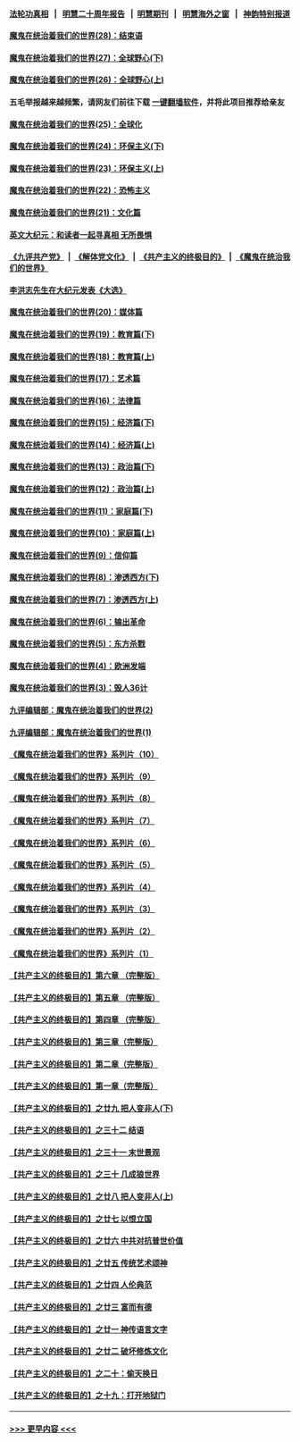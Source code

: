 #### [法轮功真相](https://github.com/gfw-breaker/truth/blob/master/README.md?t=0) &nbsp;&nbsp;|&nbsp;&nbsp; [明慧二十周年报告](https://github.com/gfw-breaker/mh-reports/blob/master/README.md?t=0) &nbsp;&nbsp;|&nbsp;&nbsp;[明慧期刊](https://github.com/gfw-breaker/mh-qikan) &nbsp;&nbsp;|&nbsp;&nbsp; [明慧海外之窗](https://github.com/gfw-breaker/mh-news/blob/master/README.md?t=0) &nbsp;&nbsp;|&nbsp;&nbsp; [神韵特别报道](https://github.com/gfw-breaker/mh-news/blob/master/shenyun.md?t=0)
#### [魔鬼在统治着我们的世界(28)：结束语](../pages/nsc422/n10936246.md?t=06191302) 
#### [魔鬼在统治着我们的世界(27)：全球野心(下)](../pages/nsc422/n10928319.md?t=06191302) 
#### [魔鬼在统治着我们的世界(26)：全球野心(上)](../pages/nsc422/n10900318.md?t=06191302) 
#### 五毛举报越来越频繁，请网友们前往下载 [一键翻墙软件](https://github.com/gfw-breaker/ssr-accounts)，并将此项目推荐给亲友
#### [魔鬼在统治着我们的世界(25)：全球化](../pages/nsc422/n10788205.md?t=06191302) 
#### [魔鬼在统治着我们的世界(24)：环保主义(下)](../pages/nsc422/n10695307.md?t=06191302) 
#### [魔鬼在统治着我们的世界(23)：环保主义(上)](../pages/nsc422/n10688613.md?t=06191302) 
#### [魔鬼在统治着我们的世界(22)：恐怖主义](../pages/nsc422/n10614727.md?t=06191302) 
#### [魔鬼在统治着我们的世界(21)：文化篇](../pages/nsc422/n10597706.md?t=06191302) 
#### [英文大纪元：和读者一起寻真相 无所畏惧](../pages/nsc422/n12542027.md?t=06191302) 
#### [《九评共产党》](https://github.com/begood0513/9ping.md/blob/master/README.md) &nbsp;|&nbsp; [《解体党文化》](../../../../jtdwh.md/blob/master/README.md)  &nbsp;|&nbsp; [《共产主义的终极目的》](../../../../gczydzjmd.md/blob/master/README.md) &nbsp;|&nbsp; [《魔鬼在统治我们的世界》](../../../../mgztzwmdsj.md/blob/master/README.md) 
#### [李洪志先生在大纪元发表《大选》](../pages/nsc422/n12534746.md?t=06191302) 
#### [魔鬼在统治着我们的世界(20)：媒体篇](../pages/nsc422/n10586579.md?t=06191302) 
#### [魔鬼在统治着我们的世界(19)：教育篇(下)](../pages/nsc422/n10564808.md?t=06191302) 
#### [魔鬼在统治着我们的世界(18)：教育篇(上)](../pages/nsc422/n10526970.md?t=06191302) 
#### [魔鬼在统治着我们的世界(17)：艺术篇](../pages/nsc422/n10499093.md?t=06191302) 
#### [魔鬼在统治着我们的世界(16)：法律篇](../pages/nsc422/n10485969.md?t=06191302) 
#### [魔鬼在统治着我们的世界(15)：经济篇(下)](../pages/nsc422/n10469975.md?t=06191302) 
#### [魔鬼在统治着我们的世界(14)：经济篇(上)](../pages/nsc422/n10457370.md?t=06191302) 
#### [魔鬼在统治着我们的世界(13)：政治篇(下)](../pages/nsc422/n10448270.md?t=06191302) 
#### [魔鬼在统治着我们的世界(12)：政治篇(上)](../pages/nsc422/n10444576.md?t=06191302) 
#### [魔鬼在统治着我们的世界(11)：家庭篇(下)](../pages/nsc422/n10440961.md?t=06191302) 
#### [魔鬼在统治着我们的世界(10)：家庭篇(上)](../pages/nsc422/n10435448.md?t=06191302) 
#### [魔鬼在统治着我们的世界(9)：信仰篇](../pages/nsc422/n10432159.md?t=06191302) 
#### [魔鬼在统治着我们的世界(8)：渗透西方(下)](../pages/nsc422/n10429603.md?t=06191302) 
#### [魔鬼在统治着我们的世界(7)：渗透西方(上)](../pages/nsc422/n10426013.md?t=06191302) 
#### [魔鬼在统治着我们的世界(6)：输出革命](../pages/nsc422/n10421536.md?t=06191302) 
#### [魔鬼在统治着我们的世界(5)：东方杀戮](../pages/nsc422/n10417707.md?t=06191302) 
#### [魔鬼在统治着我们的世界(4)：欧洲发端](../pages/nsc422/n10414890.md?t=06191302) 
#### [魔鬼在统治着我们的世界(3)：毁人36计](../pages/nsc422/n10411583.md?t=06191302) 
#### [九评编辑部：魔鬼在统治着我们的世界(2)](../pages/nsc422/n10410036.md?t=06191302) 
#### [九评编辑部：魔鬼在统治着我们的世界(1)](../pages/nsc422/n10406825.md?t=06191302) 
#### [《魔鬼在统治着我们的世界》系列片（10）](../pages/nsc422/n12292670.md?t=06191302) 
#### [《魔鬼在统治着我们的世界》系列片（9）](../pages/nsc422/n12290859.md?t=06191302) 
#### [《魔鬼在统治着我们的世界》系列片（8）](../pages/nsc422/n12287445.md?t=06191302) 
#### [《魔鬼在统治着我们的世界》系列片（7）](../pages/nsc422/n12283425.md?t=06191302) 
#### [《魔鬼在统治着我们的世界》系列片（6）](../pages/nsc422/n12282314.md?t=06191302) 
#### [《魔鬼在统治着我们的世界》系列片（5）](../pages/nsc422/n12281419.md?t=06191302) 
#### [《魔鬼在统治着我们的世界》系列片（4）](../pages/nsc422/n12274024.md?t=06191302) 
#### [《魔鬼在统治着我们的世界》系列片（3）](../pages/nsc422/n12271322.md?t=06191302) 
#### [《魔鬼在统治着我们的世界》系列片（2）](../pages/nsc422/n12269049.md?t=06191302) 
#### [《魔鬼在统治着我们的世界》系列片（1）](../pages/nsc422/n12267575.md?t=06191302) 
#### [【共产主义的终极目的】第六章 （完整版）](../pages/nsc422/n11428913.md?t=06191302) 
#### [【共产主义的终极目的】第五章 （完整版）](../pages/nsc422/n11428912.md?t=06191302) 
#### [【共产主义的终极目的】第四章 （完整版）](../pages/nsc422/n11428907.md?t=06191302) 
#### [【共产主义的终极目的】第三章（完整版）](../pages/nsc422/n11428848.md?t=06191302) 
#### [【共产主义的终极目的】第二章（完整版）](../pages/nsc422/n11428831.md?t=06191302) 
#### [【共产主义的终极目的】第一章（完整版）](../pages/nsc422/n11417651.md?t=06191302) 
#### [【共产主义的终极目的】之廿九 把人变非人(下)](../pages/nsc422/n11344140.md?t=06191302) 
#### [【共产主义的终极目的】之三十二 结语](../pages/nsc422/n11360535.md?t=06191302) 
#### [【共产主义的终极目的】之三十一 末世景观](../pages/nsc422/n11351129.md?t=06191302) 
#### [【共产主义的终极目的】之三十 几成狼世界](../pages/nsc422/n11348280.md?t=06191302) 
#### [【共产主义的终极目的】之廿八 把人变非人(上)](../pages/nsc422/n11340492.md?t=06191302) 
#### [【共产主义的终极目的】之廿七 以恨立国](../pages/nsc422/n11336944.md?t=06191302) 
#### [【共产主义的终极目的】之廿六 中共对抗普世价值](../pages/nsc422/n11324785.md?t=06191302) 
#### [【共产主义的终极目的】之廿五 传统艺术颂神](../pages/nsc422/n11296396.md?t=06191302) 
#### [【共产主义的终极目的】之廿四 人伦典范](../pages/nsc422/n11296397.md?t=06191302) 
#### [【共产主义的终极目的】之廿三 富而有德](../pages/nsc422/n11283598.md?t=06191302) 
#### [【共产主义的终极目的】之廿一 神传语言文字](../pages/nsc422/n11263265.md?t=06191302) 
#### [【共产主义的终极目的】之廿二 破坏修炼文化](../pages/nsc422/n11245728.md?t=06191302) 
#### [【共产主义的终极目的】之二十：偷天换日](../pages/nsc422/n11238846.md?t=06191302) 
#### [【共产主义的终极目的】之十九：打开地狱门](../pages/nsc422/n11206376.md?t=06191302) 

----
#### [ >>> 更早内容 <<< ](../indexes/nsc422-earlier.md)
